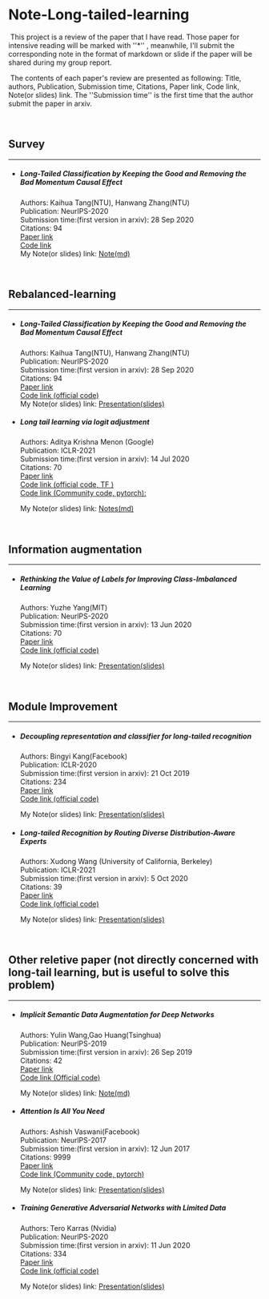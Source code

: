 # Note-Long-tailed-learning


​	This project is a review of the paper that I have read. Those paper for intensive reading will be marked with ''*'' , meanwhile, I'll      submit the corresponding note in the format of markdown or slide if the paper will be shared during my group report.

​	The contents of each paper's review are  presented as following: Title, authors, Publication, Submission time,    Citations, Paper link, Code link, Note(or slides) link. The ''Submission time'' is the first time that the author submit the paper in arxiv.


<br>

## Survey
---

- ##### Long-Tailed Classification by Keeping the Good  and Removing the Bad Momentum Causal Effect<br>

  Authors: Kaihua Tang(NTU), Hanwang Zhang(NTU)<br>
  Publication: NeurIPS-2020<br>
  Submission time:(first version in arxiv): 28 Sep 2020<br>
  Citations: 94<br>
  [Paper link](<https://arxiv.org/abs/2009.12991>)<br>
  [Code link](<https://github.com/Zcchill/Awesome-LongTailed-Learning>)<br>
  My Note(or slides) link: [Note(md)](https://github.com/Zcchill/Note-Long-tailed-learning/blob/main/Note%20and%20Presentations/Deep%20Long-Tailed%20Learning-A%20Survey.pdf)<br>


<br>

## Rebalanced-learning
---

- ##### Long-Tailed Classification by Keeping the Good  and Removing the Bad Momentum Causal Effect<br>

  Authors: Kaihua Tang(NTU), Hanwang Zhang(NTU)<br>
  Publication: NeurIPS-2020<br>
  Submission time:(first version in arxiv): 28 Sep 2020<br>
  Citations: 94<br>
  [Paper link](<https://arxiv.org/abs/2009.12991>)<br>
  [Code link (official code)](<https://github.com/KaihuaTang/Long-Tailed-Recognition.pytorch>)<br>
  My Note(or slides) link: [Presentation(slides)](https://github.com/Zcchill/Note-Long-tailed-learning/blob/main/Note%20and%20Presentations/NeurIPS-2020-Long-Tailed%20Classification%20by%20Keeping%20the%20Good%20and%20Removing%20the%20Bad%20Momentum%20Causal%20Effect.pdf)<br>
  
  

- ##### Long tail learning via logit adjustment 

  Authors: Aditya Krishna Menon (Google)<br>
  Publication: ICLR-2021<br>
  Submission time:(first version in arxiv): 14 Jul 2020<br>
  Citations: 70<br>
  [Paper link](<https://arxiv.org/abs/2007.07314>)<br>
  [Code link (official code, TF )](<https://github.com/google-research/google-research/tree/master/logit_adjustment>)<br>
  [Code link (Community code, pytorch):](<https://github.com/Chumsy0725/logit-adj-pytorch>)
  
  My Note(or slides) link: [Notes(md)](https://github.com/Zcchill/Note-Long-tailed-learning/blob/main/Note%20and%20Presentations/ICLR-2021-Long%20tail%20learning%20via%20logit%20adjustment.pdf)<br>
  
  

<br>

## Information augmentation
---

- ##### Rethinking the Value of Labels for Improving Class-Imbalanced Learning

  Authors: Yuzhe Yang(MIT)<br>
  Publication: NeurlPS-2020<br>
  Submission time:(first version in arxiv): 13 Jun 2020<br>
  Citations: 70<br>
  [Paper link](<https://arxiv.org/abs/2006.07529>)<br>
  [Code link (official code)](https://github.com/YyzHarry/imbalanced-semi-self)<br>

  My Note(or slides) link: [Presentation(slides)](https://github.com/Zcchill/Note-Long-tailed-learning/blob/main/Note%20and%20Presentations/NeurIPS-2020-rethinking-the-value-of-labels-for-improving-class-imbalanced-learning-Paper.pdf)<br>



<br>

## Module Improvement
---

- ##### Decoupling representation and classifier for long-tailed recognition

  Authors: Bingyi Kang(Facebook)<br>
  Publication: ICLR-2020<br>
  Submission time:(first version in arxiv): 21 Oct 2019<br>
  Citations: 234<br>
  [Paper link](<https://arxiv.org/abs/1910.09217>)<br>
  [Code link (official code)](<https://github.com/facebookresearch/classifier-balancing>)<br>

  My Note(or slides) link: [Presentation(slides)](https://github.com/Zcchill/Note-Long-tailed-learning/blob/main/Note%20and%20Presentations/ICLR-2020-DECOUPLING%20REPRESENTATION%20AND%20CLASSIFIER.pdf)<br>



- ##### Long-tailed Recognition by Routing Diverse  Distribution-Aware Experts

  Authors: Xudong Wang (University of California, Berkeley)<br>
  Publication: ICLR-2021<br>
  Submission time:(first version in arxiv): 5 Oct 2020<br>
  Citations: 39<br>
  [Paper link](<https://arxiv.org/abs/2010.01809>)<br>
  [Code link (official code)](<https://github.com/frank-xwang/RIDE-LongTailRecognition>)<br>

  My Note(or slides) link: [Presentation(slides)](https://github.com/Zcchill/Note-Long-tailed-learning/blob/main/Note%20and%20Presentations/ICLR-2021-LONG-TAILED%20RECOGNITION%20BY%20ROUTING%20DIVERSE.pdf)<br>

<br>

## Other reletive paper (not directly concerned with long-tail learning, but is useful to solve this problem)
---

- ##### Implicit Semantic Data Augmentation for Deep Networks

  Authors: Yulin Wang,Gao Huang(Tsinghua)<br>
  Publication: NeurlPS-2019<br>
  Submission time:(first version in arxiv): 26 Sep 2019<br>
  Citations: 42<br>
  [Paper link](<https://arxiv.org/abs/1909.12220>)<br>
  [Code link (Official code)](<https://github.com/blackfeather-wang/ISDA-for-Deep-Networks>)<br>

  My Note(or slides) link: [Note(md)](https://github.com/Zcchill/Note-Long-tailed-learning/blob/main/Note%20and%20Presentations/NeurlPS-2019-Implicit-Semantic-Data-Augmentation-for-Deep-Networks.pdf)<br>

- ##### Attention Is All You Need

  Authors: Ashish Vaswani(Facebook)<br>
  Publication: NeurlPS-2017<br>
  Submission time:(first version in arxiv): 12 Jun 2017<br>
  Citations: 9999<br>
  [Paper link](<https://arxiv.org/abs/1706.03762>)<br>
  [Code link (Community code, pytorch)](<https://github.com/graykode/nlp-tutorial>)<br>

  My Note(or slides) link: [Presentation(slides)](https://github.com/Zcchill/Note-Long-tailed-learning/blob/main/Note%20and%20Presentations/Attention_Is_All_You_Need.pptx)<br>


- ##### Training Generative Adversarial Networks with Limited Data

  Authors: Tero Karras (Nvidia)<br>
  Publication: NeurlPS-2020<br>
  Submission time:(first version in arxiv): 11 Jun 2020<br>
  Citations: 334<br>
  [Paper link](<https://arxiv.org/abs/2006.06676>)<br>
  [Code link (official code)](<https://github.com/NVlabs/stylegan2-ada>)<br>

  My Note(or slides) link: [Presentation(slides)](https://github.com/Zcchill/Note-Long-tailed-learning/blob/main/Note%20and%20Presentations/NeurlPS2020-Training%20Generative%20Adversarial%20Networks%20with.pdf)<br>
